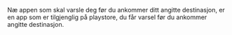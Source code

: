Næ appen som skal varsle deg før du ankommer ditt angitte destinasjon, er en app som er tilgjenglig på playstore, du får varsel før du ankommer angitte destinasjon.
